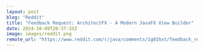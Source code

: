 ```yaml
---
layout: post
blog: "Reddit"
title: "Feedback Request: ArchitectFX - A Modern JavaFX View Builder"
date: 2024-10-09T20:37:33Z
image: images/reddit.png
remote_url: "https://www.reddit.com/r/java/comments/1g01hxt/feedback_request_architectfx_a_modern_javafx_view/"
---
```


